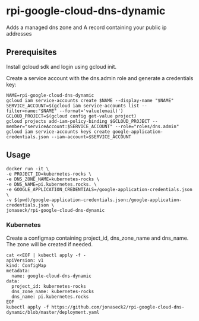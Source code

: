 # rpi-google-cloud-dns-dynamic

Adds a managed dns zone and A record containing your public ip addresses

## Prerequisites

Install gcloud sdk and login using gcloud init.

Create a service account with the dns.admin role and generate a credentials key:
```
NAME=rpi-google-cloud-dns-dynamic
gcloud iam service-accounts create $NAME --display-name "$NAME"
SERVICE_ACCOUNT=$(gcloud iam service-accounts list --filter=name:"$NAME" --format='value(email)')
GCLOUD_PROJECT=$(gcloud config get-value project)
gcloud projects add-iam-policy-binding $GCLOUD_PROJECT --member="serviceAccount:$SERVICE_ACCOUNT" --role="roles/dns.admin"
gcloud iam service-accounts keys create google-application-credentials.json --iam-account=$SERVICE_ACCOUNT
```

## Usage
```
docker run -it \
-e PROJECT_ID=kubernetes-rocks \
-e DNS_ZONE_NAME=kubernetes-rocks \
-e DNS_NAME=pi.kubernetes.rocks. \
-e GOOGLE_APPLICATION_CREDENTIALS=/google-application-credentials.json \
-v $(pwd)/google-application-credentials.json:/google-application-credentials.json \
jonaseck/rpi-google-cloud-dns-dynamic
```

### Kubernetes

Create a configmap containing project_id, dns_zone_name and dns_name. The zone will be created if needed.
```
cat <<EOF | kubectl apply -f -
apiVersion: v1
kind: ConfigMap
metadata:
  name: google-cloud-dns-dynamic
data:
  project_id: kubernetes-rocks
  dns_zone_name: kubernetes-rocks
  dns_name: pi.kubernetes.rocks
EOF
kubectl apply -f https://github.com/jonaseck2/rpi-google-cloud-dns-dynamic/blob/master/deployment.yaml
```
